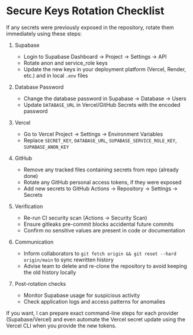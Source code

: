 # Secure Keys Rotation Checklist

If any secrets were previously exposed in the repository, rotate them immediately using these steps:

1. Supabase
   - Login to Supabase Dashboard -> Project -> Settings -> API
   - Rotate anon and service_role keys
   - Update the new keys in your deployment platform (Vercel, Render, etc.) and in local `.env` files

2. Database Password
   - Change the database password in Supabase -> Database -> Users
   - Update `DATABASE_URL` in Vercel/GitHub Secrets with the encoded password

3. Vercel
   - Go to Vercel Project -> Settings -> Environment Variables
   - Replace `SECRET_KEY`, `DATABASE_URL`, `SUPABASE_SERVICE_ROLE_KEY`, `SUPABASE_ANON_KEY`

4. GitHub
   - Remove any tracked files containing secrets from repo (already done)
   - Rotate any GitHub personal access tokens, if they were exposed
   - Add new secrets to GitHub Actions -> Repository -> Settings -> Secrets

5. Verification
   - Re-run CI security scan (Actions -> Security Scan)
   - Ensure gitleaks pre-commit blocks accidental future commits
   - Confirm no sensitive values are present in code or documentation

6. Communication
   - Inform collaborators to `git fetch origin && git reset --hard origin/main` to sync rewritten history
   - Advise team to delete and re-clone the repository to avoid keeping the old history locally

7. Post-rotation checks
   - Monitor Supabase usage for suspicious activity
   - Check application logs and access patterns for anomalies

If you want, I can prepare exact command-line steps for each provider (Supabase/Vercel) and even automate the Vercel secret update using the Vercel CLI when you provide the new tokens.
